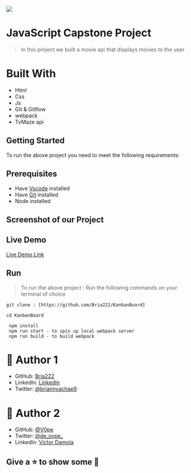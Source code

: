 ![](https://img.shields.io/badge/Microverse-blueviolet)
#  JavaScript Capstone Project
> In this project we built a movie api that displays movies to the user

# Built With

- Html
- Css
- Js
- Git & Gitflow
- webpack
- TvMaze api 



## Getting Started
To run the above project you need to meet the following requirements:


## Prerequisites
- Have [Vscode](https://code.visualstudio.com/) installed 
- Have [Git](https://git-scm.com/) installed
- Node installed

## Screenshot of our Project

## Live Demo 

[Live Demo Link](https://www.loom.com/share/33ad4475aded44c9b2685cadff42ff24)

## Run
> To run the above project :
> Run the following commands on your terminal of choice

```
git clone : [https://github.com/Bria222/KanbanBoard]

cd KanbanBoard

 npm install
 npm run start - to spin up local webpack server
 npm run build - to build webpack
```
  


# 🤵 Author 1
- GitHub: [Bria222](https://github.com/Bria222)
- LinkedIn: [LinkedIn](www.linkedin.com/in/brian-nyachae-b99492232)
- Twitter: [@briannyachae9](https://twitter.com/briannyachae9)
#  🤵 Author 2
- GitHub: [@V0pe](https://github.com/V0pe)
- Twitter: [@de_vope_](https://twitter.com/de_vope)
- LinkedIn: [Victor Damola](https://linkedin.com/in/victor-damola-aderibigbe-27931ab0)
  
##  Give a ⭐ to show some 🤟
